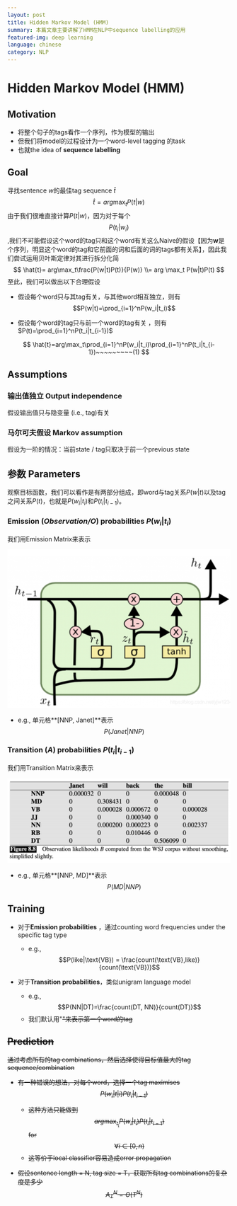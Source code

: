 ```yaml
---
layout: post
title: Hidden Markov Model (HMM)
summary: 本篇文章主要讲解了HMM在NLP中sequence labelling的应用
featured-img: deep learning
language: chinese
category: NLP
---
```


# Hidden Markov Model (HMM)

## Motivation

- 将整个句子的tags看作一个序列，作为模型的输出
- 但我们将model的过程设计为一个word-level tagging 的task
- 也就the idea of **sequence labelling**

## Goal

寻找sentence $w$的最佳tag sequence $\hat{t}$
$$
\hat{t} = arg\max_t P(t|w)
$$
由于我们很难直接计算$P(t|w)$，因为对于每个$$P(t_i|w_i)$$,我们不可能假设这个word的tag只和这个word有关这么Naive的假设【因为**w**是个序列，明显这个word的tag和它前面的词和后面的词的tags都有关系】，因此我们尝试运用贝叶斯定律对其进行拆分化简
$$
\hat{t}= arg\max_t\frac{P(w|t)P(t)}{P(w)} \\= arg \max_t P(w|t)P(t)
$$
至此，我们可以做出以下合理假设

- 假设每个word只与其tag有关，与其他word相互独立，则有$$P(w|t)=\prod_{i=1}^nP(w_i|t_i)$$

- 假设每个word的tag只与前一个word的tag有关 ，则有$P(t)=\prod_{i=1}^nP(t_i|t_{i-1})$

$$
\hat{t}=arg\max_t\prod_{i=1}^nP(w_i|t_i)\prod_{i=1}^nP(t_i|t_{i-1})~~~~~~~~~(1)
$$



## Assumptions

### 输出值独立 Output independence

假设输出值只与隐变量 (i.e., tag)有关

### 马尔可夫假设 Markov assumption

假设为一阶的情况：当前state / tag只取决于前一个previous state

## 参数 Parameters

观察目标函数，我们可以看作是有两部分组成，即word与tag关系$P(w|t)$以及tag之间关系$P(t)$，也就是$P(w_i|t_i)$和$P(t_i|t_{i-1})$。

### Emission (*Observation/O*) probabilities $P(w_i|t_i$)

我们用Emission Matrix来表示

<img src="/assets/img/post_img/28.png" style="zoom:50%;" />

- e.g., 单元格**[NNP, Janet]**表示$$P(Janet|NNP)$$

### Transition (*A*) probabilities $P(t_i|t_{i-1})$

我们用Transition Matrix来表示

<img src="/assets/img/post_img/29.png" style="zoom:50%;" />

- e.g., 单元格**[NNP, MD]**表示$$P(MD|NNP)$$

  

## Training

- 对于**Emission probabilities** ，通过counting word frequencies under the specific tag type
  - e.g., $$P(like|\text{VB}) = \frac{count(\text{VB},like)}{count(\text{VB})}$$

- 对于**Transition probabilities**，类似unigram language model
  - e.g., $$P(NN|DT)=\frac{count(DT, NN)}{count(DT)}$$
  - 我们默认用"<s>"来表示第一个word的tag

## Prediction

通过考虑所有的tag combinations，然后选择使得目标值最大的tag sequence/combination

- 有一种错误的想法，对每个word，选择一个tag maximises $$P(w_i|t|i)P(t_i|t_{i-1})$$

  - 这种方法只能做到$$arg\max_{t_i} P(w_i|t_i)P(t_i|t_{i-1})$$ for $$\forall i\in[0, n)$$
  - 这等价于local classifier容易造成error propagation

- 假设sentence length = N, tag size = T，获取所有tag combinations的复杂度是多少$$A_T^N=O(T^N)$$

  
